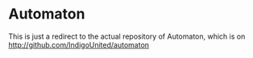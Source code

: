 Automaton
=========

This is just a redirect to the actual repository of Automaton, which is on http://github.com/IndigoUnited/automaton
